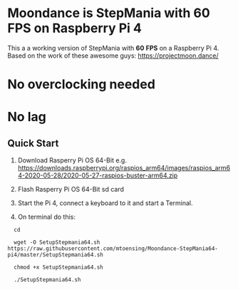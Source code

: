 # **Moondance** is StepMania with 60 FPS on Raspberry Pi 4

This a a working version of StepMania with **60** **FPS** on a Raspberry Pi 4. Based on the work of these awesome guys: https://projectmoon.dance/ 

# No overclocking needed
# No lag

## Quick Start

1. Download Rasperry Pi OS 64-Bit
e.g. https://downloads.raspberrypi.org/raspios_arm64/images/raspios_arm64-2020-05-28/2020-05-27-raspios-buster-arm64.zip

2. Flash Rasperry Pi OS 64-Bit sd card

3. Start the Pi 4, connect a keyboard to it and start a Terminal.

4. On terminal do this:

```
  cd

  wget -O SetupStepmania64.sh https://raw.githubusercontent.com/mtoensing/Moondance-StepMania64-pi4/master/SetupStepmania64.sh

  chmod +x SetupStepmania64.sh

  ./SetupStepmania64.sh
```

